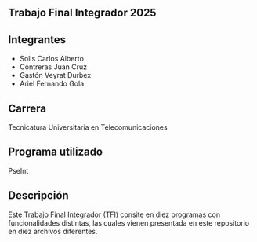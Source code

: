 ## Trabajo Final Integrador 2025

## Integrantes
- Solis Carlos Alberto
- Contreras Juan Cruz
- Gastón Veyrat Durbex
- Ariel Fernando Gola

## Carrera
Tecnicatura Universitaria en Telecomunicaciones

## Programa utilizado
PseInt

## Descripción
Este Trabajo Final Integrador (TFI) consite en diez programas con funcionalidades distintas, las cuales vienen presentada en este repositorio en diez archivos diferentes.  
